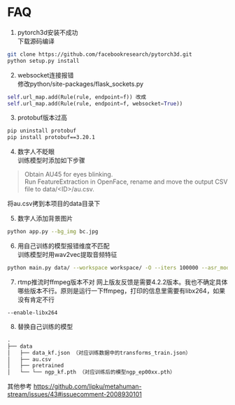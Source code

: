 # FAQ
1.  pytorch3d安装不成功\
    下载源码编译

```bash
git clone https://github.com/facebookresearch/pytorch3d.git
python setup.py install
```

2.  websocket连接报错\
    修改python/site-packages/flask\_sockets.py

```python
self.url_map.add(Rule(rule, endpoint=f)) 改成 
self.url_map.add(Rule(rule, endpoint=f, websocket=True))
```

3. protobuf版本过高

```bash
pip uninstall protobuf
pip install protobuf==3.20.1
```

4. 数字人不眨眼\
训练模型时添加如下步骤

> Obtain AU45 for eyes blinking.\
> Run FeatureExtraction in OpenFace, rename and move the output CSV file to data/\<ID>/au.csv.

将au.csv拷到本项目的data目录下

5. 数字人添加背景图片

```bash
python app.py --bg_img bc.jpg
```

6. 用自己训练的模型报错维度不匹配\
训练模型时用wav2vec提取音频特征

```bash
python main.py data/ --workspace workspace/ -O --iters 100000 --asr_model cpierse/wav2vec2-large-xlsr-53-esperanto
```

7. rtmp推流时ffmpeg版本不对
网上版友反馈是需要4.2.2版本。我也不确定具体哪些版本不行。原则是运行一下ffmpeg，打印的信息里需要有libx264，如果没有肯定不行
```
--enable-libx264
```
8. 替换自己训练的模型
```python
.
├── data
│   ├── data_kf.json （对应训练数据中的transforms_train.json）
│   ├── au.csv			
│   ├── pretrained
│   └── └── ngp_kf.pth （对应训练后的模型ngp_ep00xx.pth）

```


其他参考
https://github.com/lipku/metahuman-stream/issues/43#issuecomment-2008930101


